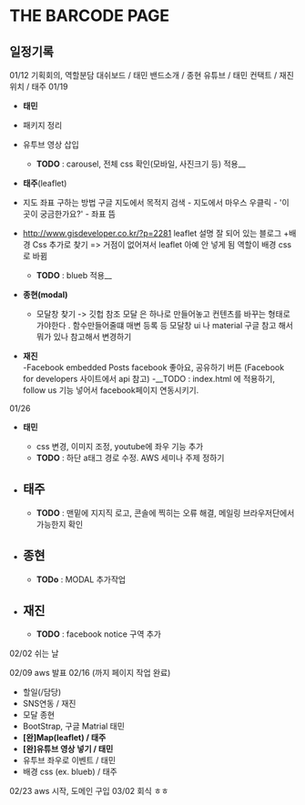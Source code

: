# THE BARCODE PAGE

## 일정기록
01/12 기획회의, 역할분담
	대쉬보드 / 태민
	밴드소개 / 종현
	유튜브 / 태민
	컨택트 / 재진
	위치 / 태주
01/19

- __태민__
 - 패키지 정리
 - 유투브 영상 삽입
	-  __TODO__ : carousel, 전체 css 확인(모바일, 사진크기 등) 적용__

- __태주__(leaflet)
 - 지도 좌표 구하는 방법
 		구글 지도에서 목적지 검색 - 지도에서 마우스 우클릭 - '이곳이 궁금한가요?' - 좌표 뜸
 - http://www.gisdeveloper.co.kr/?p=2281
        leaflet 설명 잘 되어 있는 블로그
        +배경 Css 추가로 찾기 => 거점이 없어져서 leaflet 아예 안 넣게 됨
        역할이 배경 css로 바뀜
	 - __TODO__ : blueb 적용__


- __종현(modal)__
	- 모달창 찾기 -> 깃헙 참조
   모달 은 하나로 만들어놓고 컨텐츠를 바꾸는 형태로 가야한다 .
     함수만들어줄떄 매변 등록 등
     모달창 ui 나 material 구글 참고 해서 뭐가 있나 참고해서
     변경하기


- __재진__   
    -Facebook embedded Posts
     facebook 좋아요, 공유하기 버튼
     (Facebook for developers 사이트에서 api 참고)
    -__TODO : index.html 에 적용하기, follow us 기능 넣어서 facebook페이지 연동시키기.

01/26
- __태민__
	- css 변경, 이미지 조정, youtube에 좌우 기능 추가
	- __TODO__ : 하단 a태그 경로 수정. AWS 세미나 주제 정하기


- __태주__
	-
	- __TODO__ : 맨밑에 지지직 로고, 콘솔에 찍히는 오류 해결, 메일링 브라우저단에서 가능한지 확인


- __종현__
	- 
	- __TODo__ : MODAL 추가작업


- __재진__
	-
	- __TODO__ : facebook notice 구역 추가


02/02 쉬는 날

02/09 aws 발표
02/16 (까지 페이지 작업 완료)



- 할일(/담당)
 - SNS연동 / 재진
 - 모달 종현
 - BootStrap, 구글 Matrial 태민
 - __[완]Map(leaflet) / 태주__
 - __[완]유튜브 영상 넣기 / 태민__
 - 유투브 좌우로 이벤트 / 태민
 - 배경 css (ex. blueb) / 태주

02/23 aws 시작, 도메인 구입
03/02 회식 ㅎㅎ
